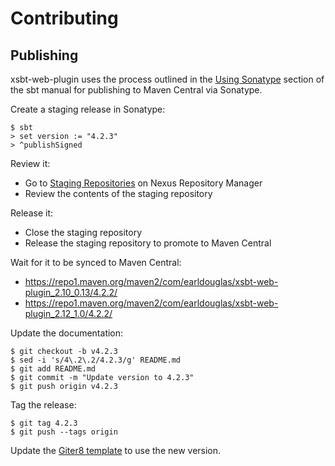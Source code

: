 # Contributing

## Publishing

xsbt-web-plugin uses the process outlined in the [Using Sonatype][1]
section of the sbt manual for publishing to Maven Central via Sonatype.

[1]: https://www.scala-sbt.org/release/docs/Using-Sonatype.html

Create a staging release in Sonatype:

```
$ sbt
> set version := "4.2.3"
> ^publishSigned
```

Review it:

* Go to [Staging Repositories][2] on Nexus Repository Manager
* Review the contents of the staging repository

[2]: https://oss.sonatype.org/#stagingRepositories

Release it:

* Close the staging repository
* Release the staging repository to promote to Maven Central

Wait for it to be synced to Maven Central:

* <https://repo1.maven.org/maven2/com/earldouglas/xsbt-web-plugin_2.10_0.13/4.2.2/>
* <https://repo1.maven.org/maven2/com/earldouglas/xsbt-web-plugin_2.12_1.0/4.2.2/>

Update the documentation:

```
$ git checkout -b v4.2.3
$ sed -i 's/4\.2\.2/4.2.3/g' README.md
$ git add README.md
$ git commit -m "Update version to 4.2.3"
$ git push origin v4.2.3
```

Tag the release:

```
$ git tag 4.2.3
$ git push --tags origin
```

Update the [Giter8 template][3] to use the new version.

[3]: https://github.com/earldouglas/xsbt-web-plugin.g8
